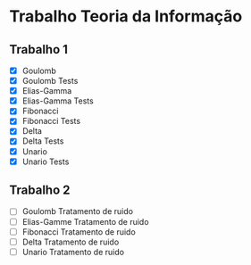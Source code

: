 # Trabalho Teoria da Informação

## Trabalho 1

- [x] Goulomb 
- [x] Goulomb Tests
- [x] Elias-Gamma 
- [x] Elias-Gamma Tests
- [x] Fibonacci 
- [x] Fibonacci Tests
- [x] Delta 
- [x] Delta Tests
- [x] Unario 
- [x] Unario Tests

## Trabalho 2

- [ ] Goulomb Tratamento de ruido 
- [ ] Elias-Gamme Tratamento de ruido 
- [ ] Fibonacci Tratamento de ruido 
- [ ] Delta Tratamento de ruido 
- [ ] Unario Tratamento de ruido 
